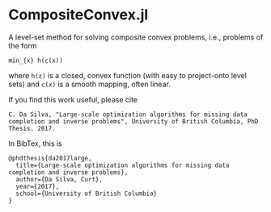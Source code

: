# CompositeConvex.jl

A level-set method for solving composite convex problems, i.e., problems of the form 
```
min_{x} h(c(x))
```
where `h(z)` is a closed, convex function (with easy to project-onto level sets) and `c(x)` is a smooth mapping, often linear. 

If you find this work useful, please cite 

```
C. Da Silva, "Large-scale optimization algorithms for missing data completion and inverse problems", University of British Columbia, PhD Thesis. 2017.
```

In BibTex, this is 
```
@phdthesis{da2017large,
  title={Large-scale optimization algorithms for missing data completion and inverse problems},
  author={Da Silva, Curt},
  year={2017},
  school={University of British Columbia}
}
```